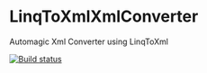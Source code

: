 LinqToXmlXmlConverter
=====================

Automagic Xml Converter using LinqToXml

[![Build status](https://ci.appveyor.com/api/projects/status/32r7s2skrgm9ubva?retina=true)](https://ci.appveyor.com/project/jplindgren/LinqToXmlConverter/branch/master)


